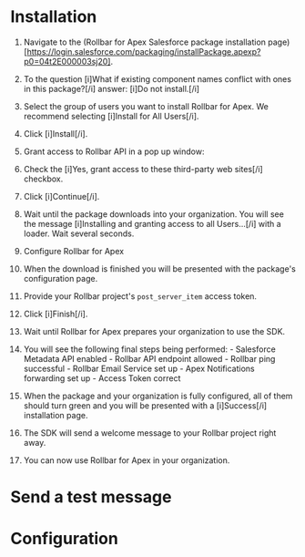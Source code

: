 # Installation

1. Navigate to the (Rollbar for Apex Salesforce package installation page)[https://login.salesforce.com/packaging/installPackage.apexp?p0=04t2E000003sj20].

2. To the question [i]What if existing component names conflict with ones in this package?[/i] answer: [i]Do not install.[/i]

3. Select the group of users you want to install Rollbar for Apex. We recommend selecting [i]Install for All Users[/i].

4. Click [i]Install[/i].

5. Grant access to Rollbar API in a pop up window:
  1. Check the [i]Yes, grant access to these third-party web sites[/i] checkbox.
  2. Click [i]Continue[/i].
  
6. Wait until the package downloads into your organization. You will see the message [i]Installing and granting access to all Users...[/i] with a loader. Wait several seconds.

7. Configure Rollbar for Apex
  1. When the download is finished you will be presented with the package's configuration page.
  2. Provide your Rollbar project's `post_server_item` access token.
  3. Click [i]Finish[/i].
  
8. Wait until Rollbar for Apex prepares your organization to use the SDK.
  1. You will see the following final steps being performed:
    - Salesforce Metadata API enabled
    - Rollbar API endpoint allowed
    - Rollbar ping successful
    - Rollbar Email Service set up
    - Apex Notifications forwarding set up
    - Access Token correct
  2. When the package and your organization is fully configured, all of them should turn green and you will be presented with a [i]Success[/i] installation page.
  3. The SDK will send a welcome message to your Rollbar project right away.
  
9. You can now use Rollbar for Apex in your organization.

# Send a test message

# Configuration
